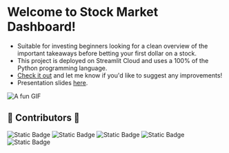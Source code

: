 # Welcome to Stock Market Dashboard!
- Suitable for investing beginners looking for a clean overview of the important takeaways before betting your first dollar on a stock.
- This project is deployed on Streamlit Cloud and uses a 100% of the Python programming language.
- [Check it out](https://guccidoge-stockdashboard-app-cmbpv3.streamlit.app/) and let me know if you'd like to suggest any improvements!
- Presentation slides [here](https://www.canva.com/design/DAGcJoK_HGo/pMcOB3MgyMh2TNCIvAG-nw/edit?utm_content=DAGcJoK_HGo&utm_campaign=designshare&utm_medium=link2&utm_source=sharebutton).
  
![A fun GIF](https://i.gifer.com/7D7o.gif)

## 🌟 Contributors 🌟
![Static Badge](https://img.shields.io/badge/Eilliyah_Fong-F25278)
![Static Badge](https://img.shields.io/badge/Wei_Chong-4683B7)
![Static Badge](https://img.shields.io/badge/Uzair-3F704D)
![Static Badge](https://img.shields.io/badge/Berlyn-CFB53B)
![Static Badge](https://img.shields.io/badge/Wei_Jun-B65FCF)



